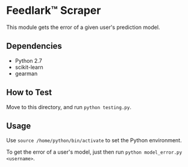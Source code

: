 Feedlark:tm: Scraper
================

This module gets the error of a given user's prediction model.

Dependencies
------------

- Python 2.7
- scikit-learn
- gearman

How to Test
-----------

Move to this directory, and run `python testing.py`.

Usage
-----

Use `source /home/python/bin/activate` to set the Python environment.

To get the error of a user's model, just then run `python model_error.py <username>`.

